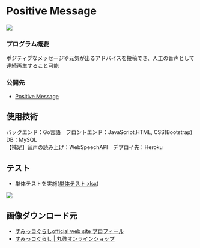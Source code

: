 # Positive Message
<img src="https://github.com/beginerKosukeT/positiveMessage/images/image.png">

### プログラム概要
ポジティブなメッセージや元気が出るアドバイスを投稿でき、人工の音声として連続再生すること可能
### 公開先
- <a href="https://positive-message-254febcb568f.herokuapp.com/regisration">Positive Message</a>
## 使用技術
バックエンド：Go言語　フロントエンド：JavaScript,HTML, CSS(Bootstrap)　DB：MySQL<br>
【補足】音声の読み上げ：WebSpeechAPI　デプロイ先：Heroku
## テスト
- 単体テストを実施(<a href="https://app.box.com/s/qdgiyqzxdfu0vaslqy4kaxyuf0m9dqez">単体テスト.xlsx</a>)

<img src="https://github.com/beginerKosukeT/positiveMessage/assets/144611948/1ab557c4-3144-4d65-bbd3-d3fc1015e396">

## 画像ダウンロード元
- <a href="https://www.san-x.co.jp/sumikko/profile/">すみっコぐらしofficial web site プロフィール</a>
- <a href="https://sunheart-shop.com/c/gr1/san-x/sumikkogurashi"> すみっコぐらし | 丸眞オンラインショップ</a>
